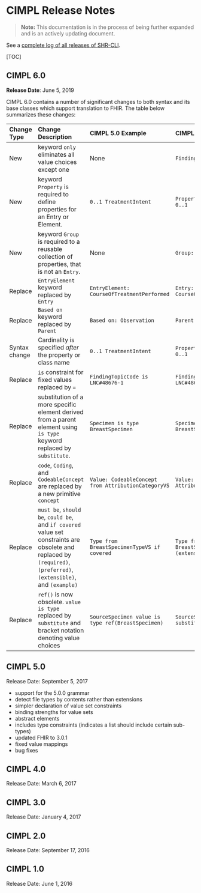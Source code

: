 # CIMPL Release Notes

>**Note:** This documentation is in the process of being further expanded and is an actively updating document.

See a [complete log of all releases of SHR-CLI](https://github.com/standardhealth/shr-cli/releases).

[TOC]

## CIMPL 6.0

**Release Date**: June 5, 2019

CIMPL 6.0 contains a number of significant changes to both syntax and its base classes which support translation to FHIR. The table below summarizes these changes:

| Change Type | Change Description | CIMPL 5.0 Example | CIMPL 6.0 Example | Section |
|:---- |:----------|:---------------------- |:-------------------|:----------------- |
| New | keyword `only` eliminates all value choices except one | None | `FindingResult only concept` | [Only Constraint](#only-constraint) |
| New |keyword `Property` is required to define properties for an Entry or Element. |`0..1 TreatmentIntent`| `Property:  TreatmentIntent 0..1` | [Property Keyword](#property) |
| New |keyword `Group` is required to a reusable collection of properties, that is not an `Entry`. | None | `Group: Address` | [Group Keyword](#group) |
| Replace | `EntryElement` keyword replaced by `Entry` | `EntryElement: CourseOfTreatmentPerformed`| `Entry:  CourseOfTreatmentPerformed` | [Element Keyword](#element) |
| Replace | `Based on` keyword replaced by `Parent` | `Based on: Observation` | `Parent:  Observation` | [Parent Keyword](#parent) |
| Syntax change | Cardinality is specified _after_ the property or class name | `0..1 TreatmentIntent` | `Property:  TreatmentIntent 0..1` | [Property Keyword](#property), [Cardinality Constraint](#cardinality-constraint) |
| Replace | `is` constraint for fixed values replaced by `=` | `FindingTopicCode is LNC#48676-1` | `FindingTopicCode = LNC#48676-1` | [Field Constraints](#field-constraints) |
| Replace | substitution of a more specific element derived from a parent element using `is type` keyword replaced by `substitute`. | `Specimen is type BreastSpecimen` | `Specimen substitute BreastSpecimen` | [Substitute](#substitute) |
| Replace | `code`, `Coding`, and `CodeableConcept` are replaced by a new primitive `concept` | `Value: CodeableConcept from AttributionCategoryVS` | `Value: concept from AttributionCategoryVS` | [Primitives](#primitives) |
| Replace | `must be`, `should be`, `could be`, and `if covered` value set constraints are obsolete and replaced by `(required)`, `(preferred)`, `(extensible)`, and `(example)` | `Type from BreastSpecimenTypeVS if covered` | `Type from BreastSpecimenTypeVS (extensible)` | [Value Set Binding Constraint](#value-set-binding-constraint) |
| Replace | `ref()` is now obsolete. `value is type` replaced by `substitute` and bracket notation denoting value choices| `SourceSpecimen value is type ref(BreastSpecimen)` | `SourceSpecimen[Specimen] substitute BreastSpecimen` | [Mapping to References](#mapping-to-references) |

## CIMPL 5.0

Release Date: September 5, 2017

* support for the 5.0.0 grammar
* detect file types by contents rather than extensions
* simpler declaration of value set constraints
* binding strengths for value sets
* abstract elements
* includes type constraints (indicates a list should include certain sub-types)
* updated FHIR to 3.0.1
* fixed value mappings
* bug fixes

## CIMPL 4.0

Release Date: March 6, 2017

## CIMPL 3.0

Release Date: January 4, 2017

## CIMPL 2.0

Release Date: September 17, 2016

## CIMPL 1.0

Release Date: June 1, 2016
